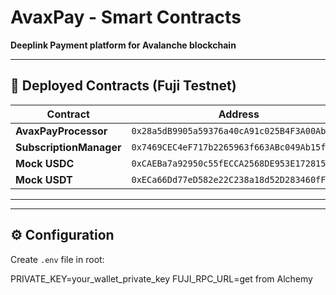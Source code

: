 #  AvaxPay - Smart Contracts

**Deeplink Payment platform for Avalanche blockchain**

---

## 📜 Deployed Contracts (Fuji Testnet)

| Contract | Address | Snowtrace |
|----------|---------|-----------|
| **AvaxPayProcessor** | `0x28a5dB9905a59376a40cA91c025B4F3A00Abd4FA` | [View](https://testnet.snowtrace.io/address/0x28a5dB9905a59376a40cA91c025B4F3A00Abd4FA) |
| **SubscriptionManager** | `0x7469CEC4eF717b2265963f663ABc049Ab15f4FeA` | [View](https://testnet.snowtrace.io/address/0x7469CEC4eF717b2265963f663ABc049Ab15f4FeA) |
| **Mock USDC** | `0xCAEBa7a92950c55fECCA2568DE953E172815b3a7` | [View](https://testnet.snowtrace.io/address/0xCAEBa7a92950c55fECCA2568DE953E172815b3a7) |
| **Mock USDT** | `0xECa66Dd77eD582e22C238a18d52D283460fFa8a0` | [View](https://testnet.snowtrace.io/address/0xECa66Dd77eD582e22C238a18d52D283460fFa8a0) |

---


---

## ⚙️ Configuration

Create `.env` file in root:

PRIVATE_KEY=your_wallet_private_key
FUJI_RPC_URL=get from Alchemy


